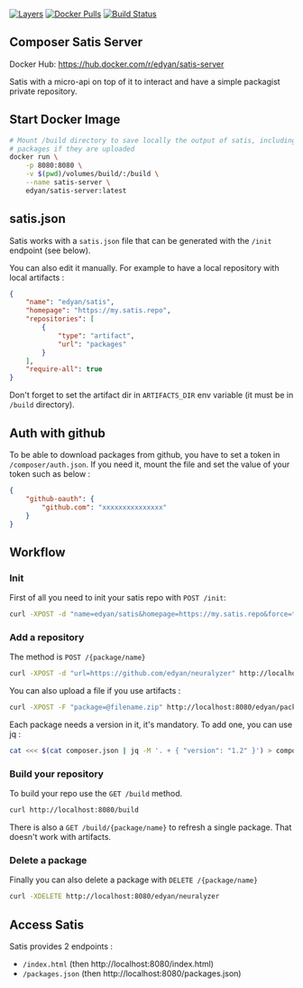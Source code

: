 [![Layers](https://images.microbadger.com/badges/image/edyan/satis-server.svg)](https://microbadger.com/images/edyan/satis-server "Get your own image badge on microbadger.com")
[![Docker Pulls](https://img.shields.io/docker/pulls/edyan/satis-server.svg)](https://hub.docker.com/r/edyan/satis-server/)
[![Build Status](https://travis-ci.com/edyan/docker-php.svg?branch=master)](https://travis-ci.com/edyan/docker-php)

## Composer Satis Server
Docker Hub: https://hub.docker.com/r/edyan/satis-server

Satis with a micro-api on top of it to interact and have a simple
packagist private repository.

## Start Docker Image
```bash
# Mount /build directory to save locally the output of satis, including the 
# packages if they are uploaded
docker run \
    -p 8080:8080 \
    -v $(pwd)/volumes/build/:/build \
    --name satis-server \ 
    edyan/satis-server:latest
```

## satis.json
Satis works with a `satis.json` file that can be generated with the
`/init` endpoint (see below).

You can also edit it manually. For example to have a local repository with
local artifacts :
```json
{
    "name": "edyan/satis",
    "homepage": "https://my.satis.repo",
    "repositories": [
        {
            "type": "artifact",
            "url": "packages"
        }
    ],
    "require-all": true
}
```

Don't forget to set the artifact dir in `ARTIFACTS_DIR` env variable (it must
be in `/build` directory).

## Auth with github
To be able to download packages from github, you have to set 
a token in `/composer/auth.json`. If you need it, mount the file and set 
the value of your token such as below :
```json
{
    "github-oauth": {
        "github.com": "xxxxxxxxxxxxxxx"
    }
}
```

## Workflow
### Init
First of all you need to init your satis repo with `POST /init`: 
```bash
curl -XPOST -d "name=edyan/satis&homepage=https://my.satis.repo&force=true" http://localhost:8080/init
```

### Add a repository
The method is `POST /{package/name}`
```bash
curl -XPOST -d "url=https://github.com/edyan/neuralyzer" http://localhost:8080/edyan/neuralyzer
```

You can also upload a file if you use artifacts : 
```bash
curl -XPOST -F "package=@filename.zip" http://localhost:8080/edyan/package-name
```
Each package needs a version in it, it's mandatory. To add one, you can use
jq : 
```bash
cat <<< $(cat composer.json | jq -M '. + { "version": "1.2" }') > composer.json
```


### Build your repository
To build your repo use the `GET /build` method. 
```bash
curl http://localhost:8080/build
```

There is also a `GET /build/{package/name}` to refresh a single package. 
That doesn't work with artifacts. 

### Delete a package
Finally you can also delete a package with `DELETE /{package/name}`

```bash
curl -XDELETE http://localhost:8080/edyan/neuralyzer
```

## Access Satis
Satis provides 2 endpoints : 
- `/index.html` (then http://localhost:8080/index.html)
- `/packages.json` (then http://localhost:8080/packages.json)

